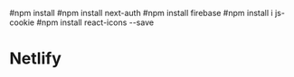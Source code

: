 #npm install
#npm install next-auth
#npm install firebase
#npm install i js-cookie
#npm install react-icons --save
# Netlify
